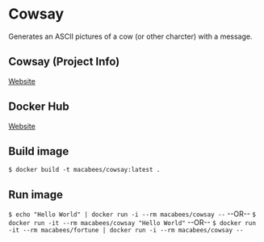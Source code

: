 # Cowsay
Generates an ASCII pictures of a cow (or other charcter) with a message.

## Cowsay (Project Info)
[Website](https://en.wikipedia.org/wiki/Cowsay)

## Docker Hub
[Website](https://hub.docker.com/r/macabees/cowsay/)

## Build image
`$ docker build -t macabees/cowsay:latest .`

## Run image
`$ echo "Hello World" | docker run -i --rm macabees/cowsay --`
      --OR--
`$ docker run -it --rm macabees/cowsay "Hello World"`
      --OR--
`$ docker run -it --rm macabees/fortune | docker run -i --rm macabees/cowsay --`

